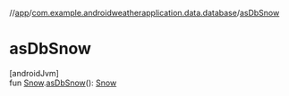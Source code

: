 //[app](../../index.md)/[com.example.androidweatherapplication.data.database](index.md)/[asDbSnow](as-db-snow.md)

# asDbSnow

[androidJvm]\
fun [Snow](../com.example.androidweatherapplication.model/-snow/index.md).[asDbSnow](as-db-snow.md)(): [Snow](-snow/index.md)
